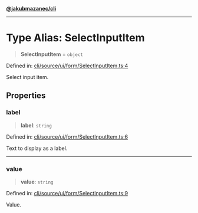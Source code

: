 [**@jakubmazanec/cli**](../README.md)

---

# Type Alias: SelectInputItem

> **SelectInputItem** = `object`

Defined in:
[cli/source/ui/form/SelectInputItem.ts:4](https://github.com/jakubmazanec/tools/blob/74fa88a6249b3d486436ae7655f4962bc4a86e11/packages/cli/source/ui/form/SelectInputItem.ts#L4)

Select input item.

## Properties

### label

> **label**: `string`

Defined in:
[cli/source/ui/form/SelectInputItem.ts:6](https://github.com/jakubmazanec/tools/blob/74fa88a6249b3d486436ae7655f4962bc4a86e11/packages/cli/source/ui/form/SelectInputItem.ts#L6)

Text to display as a label.

---

### value

> **value**: `string`

Defined in:
[cli/source/ui/form/SelectInputItem.ts:9](https://github.com/jakubmazanec/tools/blob/74fa88a6249b3d486436ae7655f4962bc4a86e11/packages/cli/source/ui/form/SelectInputItem.ts#L9)

Value.
